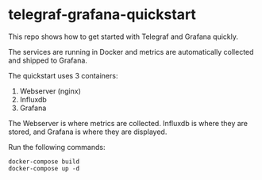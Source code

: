 # telegraf-grafana-quickstart

This repo shows how to get started with Telegraf and Grafana quickly.

The services are running in Docker and metrics are automatically collected and shipped to Grafana.

The quickstart uses 3 containers:

1. Webserver (nginx)
2. Influxdb
3. Grafana

The Webserver is where metrics are collected. Influxdb is where they are stored, and Grafana is where they are displayed.

Run the following commands:

```
docker-compose build
docker-compose up -d
```
